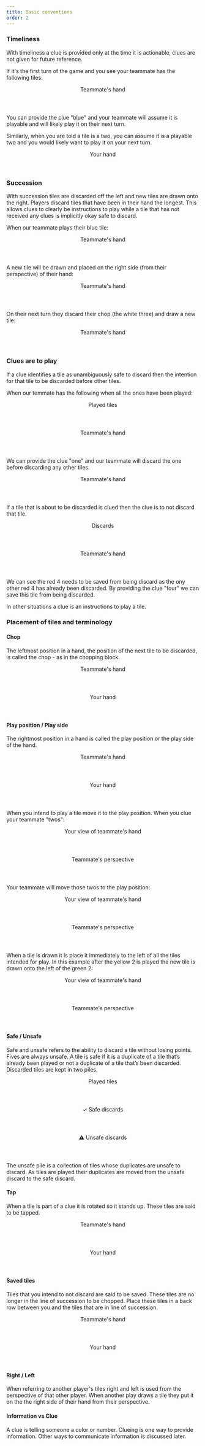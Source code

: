 ```yaml
---
title: Basic conventions
order: 2
---
```


### Timeliness

With timeliness a clue is provided only at the time it is actionable, clues are not given for future reference.

If it's the first turn of the game and you see your teammate has the following tiles:

<hand>
  <header>Teammate's hand</header>
  <tiles>
    <tile color="yellow" rank="2"></tile>
    <tile color="green" rank="2"></tile>
    <tile color="red" rank="4"></tile>
    <tile color="blue" rank="1"><highlighted></highlighted></tile>
    <tile color="white" rank="3"></tile>
  </tiles>
</hand>

You can provide the clue "blue" and your teammate will assume it is playable and will likely play it on their next turn.

Similarly, when you are told a tile is a two, you can assume it is a playable two and you would likely want to play it on your next turn.

<hand>
  <header>Your hand</header>
  <tiles>
    <tile hidden></tile>
    <tile hidden></tile>
    <tile hidden><highlighted></highlighted></tile>
    <tile hidden></tile>
    <tile hidden></tile>
  </tiles>
</hand>

### Succession

With succession tiles are discarded off the left and new tiles are drawn onto the right. Players discard tiles that have been in their hand the longest. This allows clues to clearly be instructions to play while a tile that has not received any clues is implicitly okay safe to discard.

When our teammate plays their blue tile:

<hand>
  <header>Teammate's hand</header>
  <tiles>
    <tile color="yellow" rank="2"></tile>
    <tile color="green" rank="2"></tile>
    <tile color="red" rank="4"></tile>
    <tile color="blue" rank="1"><highlighted></highlighted></tile>
    <tile color="white" rank="3"></tile>
  </tiles>
</hand>

A new tile will be drawn and placed on the right side (from their perspective) of their hand:

<hand>
  <header>Teammate's hand</header>
  <tiles>
    <tile color="rainbow" rank="1"></tile>
    <tile color="yellow" rank="2"></tile>
    <tile color="green" rank="2"></tile>
    <tile color="red" rank="4"></tile>
    <tile color="white" rank="3"></tile>
  </tiles>
</hand>

On their next turn they discard their chop (the white three) and draw a new tile:

<hand>
  <header>Teammate's hand</header>
  <tiles>
    <tile color="rainbow" rank="4"></tile>
    <tile color="rainbow" rank="1"></tile>
    <tile color="yellow" rank="2"></tile>
    <tile color="green" rank="2"></tile>
    <tile color="red" rank="4"></tile>
  </tiles>
</hand>


### Clues are to play

If a clue identifies a tile as unambiguously safe to discard then the intention for that tile to be discarded before other tiles.

When our temmate has the following when all the ones have been played:

<game>
  <pile>
    <header>Played tiles</header>
    <tiles>
      <tile color="yellow" rank="1"></tile>
      <tile color="yellow" rank="2"></tile>
      <tile color="yellow" rank="3"></tile>
      <tile color="yellow" rank="4"></tile>
    </tiles>
    <tiles>
      <tile color="blue" rank="1"></tile>
      <tile color="blue" rank="2"></tile>
      <tile color="blue" rank="3"></tile>
    </tiles>
    <tiles>
      <tile color="red" rank="1"></tile>
    </tiles>
    <tiles>
      <tile color="white" rank="1"></tile>
    </tiles>
    <tiles>
      <tile color="rainbow" rank="1"></tile>
    </tiles>
  </pile>
  
  <hand>
    <header>Teammate's hand</header>
    <tiles>
      <tile color="rainbow" rank="4"></tile>
      <tile color="rainbow" rank="1"></tile>
      <tile color="yellow" rank="2"></tile>
      <tile color="green" rank="2"></tile>
      <tile color="red" rank="4"></tile>
    </tiles>
  </hand>
</game>

We can provide the clue "one" and our teammate will discard the one before discarding any other tiles.

<hand>
  <header>Teammate's hand</header>
  <tiles>
    <tile color="rainbow" rank="4"></tile>
    <tile color="rainbow" rank="1"></tile>
    <tile color="yellow" rank="2"></tile>
    <tile color="green" rank="2"></tile>
    <tile color="red" rank="4"></tile>
  </tiles>
</hand>


If a tile that is about to be discarded is clued then the clue is to not discard that tile.

<game>
  <pile>
    <header>Discards</header>
    <tiles>
      <tile color="yellow" rank="4"></tile>
    </tiles>
    <tiles>
      <tile color="blue" rank="3"></tile>
    </tiles>
    <tiles>
      <tile color="red" rank="1"></tile>
      <tile color="red" rank="4"></tile>
    </tiles>
    <tiles>
      <tile color="white" rank="1"></tile>
    </tiles>
    <tiles>
      <tile color="rainbow" rank="1"></tile>
    </tiles>
  </pile>

  <hand>
    <header>Teammate's hand</header>
    <tiles>
      <tile color="blue" rank="1"></tile>
      <tile color="red" rank="1"></tile>
      <tile color="yellow" rank="2"></tile>
      <tile color="green" rank="2"></tile>
      <tile color="red" rank="4"></tile>
    </tiles>
  </hand>
</game>

We can see the red 4 needs to be saved from being discard as the ony other red 4 has already been discarded. By providing the clue "four" we can save this tile from being discarded.

In other situations a clue is an instructions to play a tile.

### Placement of tiles and terminology

#### Chop
The leftmost position in a hand, the position of the next tile to be discarded, is called the chop - as in the chopping block.

<game>
  <hand>
    <header>Teammate's hand</header>
    <tiles>
      <tile color="blue" rank="1"></tile>
      <tile color="red" rank="1"></tile>
      <tile color="yellow" rank="2"></tile>
      <tile color="green" rank="2"></tile>
      <tile color="red" rank="4"><highlighted></highlighted></tile>
    </tiles>
  </hand>
  
  <hand>
    <header>Your hand</header>
    <tiles>
      <tile hidden><highlighted></highlighted></tile>
      <tile hidden></tile>
      <tile hidden></tile>
      <tile hidden></tile>
      <tile hidden></tile>
    </tiles>
  </hand>
</game>

#### Play position / Play side
The rightmost position in a hand is called the play position or the play side of the hand.

<game>
  <hand>
    <header>Teammate's hand</header>
    <tiles>
      <tile color="blue" rank="1"><highlighted></highlighted></tile>
      <tile color="red" rank="1"></tile>
      <tile color="yellow" rank="2"></tile>
      <tile color="green" rank="2"></tile>
      <tile color="red" rank="4"></tile>
    </tiles>
  </hand>
  
  <hand>
    <header>Your hand</header>
    <tiles>
      <tile hidden></tile>
      <tile hidden></tile>
      <tile hidden></tile>
      <tile hidden></tile>
      <tile hidden><highlighted></highlighted></tile>
    </tiles>
  </hand>
</game>

When you intend to play a tile move it to the play position. When you clue your teammate "twos":

<game>
  <hand>
    <header>Your view of teammate's hand</header>
    <tiles>
      <tile color="blue" rank="1"></tile>
      <tile color="red" rank="1"></tile>
      <tile color="yellow" rank="2"><highlighted></highlighted></tile>
      <tile color="green" rank="2"><highlighted></highlighted></tile>
      <tile color="red" rank="4"></tile>
    </tiles>
  </hand>

  <hand>
    <header>Teammate's perspective</header>
    <tiles>
      <tile hidden></tile>
      <tile hidden><highlighted></highlighted></tile>
      <tile hidden><highlighted></highlighted></tile>
      <tile hidden></tile>
      <tile hidden></tile>
    </tiles>
  </hand>
</game>

Your teammate will move those twos to the play position:

<game>
  <hand>
    <header>Your view of teammate's hand</header>
    <tiles>
      <tile color="yellow" rank="2" tapped><highlighted></highlighted></tile>
      <tile color="green" rank="2" tapped><highlighted></highlighted></tile>
      <tile color="blue" rank="1"></tile>
      <tile color="red" rank="1"></tile>
      <tile color="red" rank="4"></tile>
    </tiles>
  </hand>

  <hand>
    <header>Teammate's perspective</header>
    <tiles>
      <tile hidden></tile>
      <tile hidden></tile>
      <tile hidden></tile>
      <tile hidden tapped><highlighted></highlighted></tile>
      <tile hidden tapped><highlighted></highlighted></tile>
    </tiles>
  </hand>
</game>

When a tile is drawn it is place it immediately to the left of all the tiles intended for play. In this example after the yellow 2 is played the new tile is drawn onto the left of the green 2:

<game>
  <hand>
    <header>Your view of teammate's hand</header>
    <tiles>
      <tile color="green" rank="2" tapped></tile>
      <tile color="rainbow" rank="3"><highlighted></highlighted></tile>
      <tile color="blue" rank="1"></tile>
      <tile color="red" rank="1"></tile>
      <tile color="red" rank="4"></tile>
    </tiles>
  </hand>

  <hand>
    <header>Teammate's perspective</header>
    <tiles>
      <tile hidden></tile>
      <tile hidden></tile>
      <tile hidden></tile>
      <tile hidden><highlighted></highlighted></tile>
      <tile hidden tapped></tile>
    </tiles>
  </hand>
</game>

#### Safe / Unsafe
Safe and unsafe refers to the ability to discard a tile without losing points. Fives are always unsafe. A tile is safe if it is a duplicate of a tile that’s already been played or not a duplicate of a tile that’s been discarded. Discarded tiles are kept in two piles.
 
 <game>
   <pile>
     <header>Played tiles</header>
     <tiles>
       <tile color="yellow" rank="1"></tile>
     </tiles>
     <tiles>
       <tile color="blue" rank="1"></tile>
     </tiles>
     <tiles>
       <tile color="red" rank="1"></tile>
       <tile color="red" rank="2"></tile>
     </tiles>
   </pile>
 
   <pile>
     <header>✓ Safe discards</header>
     <tiles>
       <tile color="yellow" rank="1"></tile>
     </tiles>
     <tiles>
       <tile color="red" rank="2"></tile>
     </tiles>
   </pile>

   <pile>
     <header>⚠ Unsafe discards</header>
     <tiles>
       <tile color="yellow" rank="4"></tile>
     </tiles>
     <tiles>
       <tile color="red" rank="3"></tile>
       <tile color="red" rank="4"></tile>
     </tiles>
   </pile>
 </game>

 
 The unsafe pile is a collection of tiles whose duplicates are unsafe to discard. As tiles are played their duplicates are moved from the unsafe discard to the safe discard.

#### Tap

When a tile is part of a clue it is rotated so it stands up. These tiles are said to be tapped.

<game>
  <hand>
    <header>Teammate's hand</header>
    <tiles>
      <tile color="blue" rank="1"></tile>
      <tile color="red" rank="1"></tile>
      <tile color="yellow" rank="2" tapped></tile>
      <tile color="green" rank="2" tapped></tile>
      <tile color="red" rank="4"></tile>
    </tiles>
  </hand>
  
  <hand>
    <header>Your hand</header>
    <tiles>
      <tile hidden></tile>
      <tile hidden tapped></tile>
      <tile hidden></tile>
      <tile hidden></tile>
      <tile hidden></tile>
    </tiles>
  </hand>
</game>

#### Saved tiles

Tiles that you intend to not discard are said to be saved. These tiles are no longer in the line of succession to be chopped. Place these tiles in a back row between you and the tiles that are in line of succession.

<game>
  <hand>
    <header>Teammate's hand</header>
    <tiles>
      <tile color="blue" rank="5" tapped><highlighted></highlighted></tile>
    </tiles>
    <tiles>
      <tile color="red" rank="1"></tile>
      <tile color="yellow" rank="2"></tile>
      <tile color="green" rank="2"></tile>
      <tile color="red" rank="4"></tile>
    </tiles>
  </hand>
  
  <hand>
    <header>Your hand</header>
    <tiles>
      <tile hidden></tile>
      <tile hidden></tile>
      <tile hidden></tile>
    </tiles>
    <tiles>
      <tile hidden tapped><highlighted></highlighted></tile>
      <tile hidden tapped><highlighted></highlighted></tile>
    </tiles>
  </hand>
</game>

#### Right / Left

When referring to another player's tiles right and left is used from the perspective of that other player. When another play draws a tile they put it on the the right side of their hand from their perspective.
    
#### Information vs Clue

A clue is telling someone a color or number. Clueing is one way to provide information. Other ways to communicate information is discussed later.
